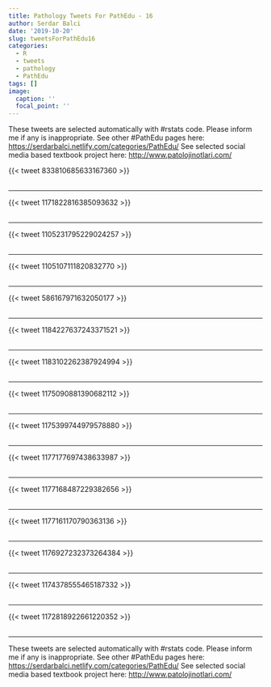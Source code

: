```yaml
---
title: Pathology Tweets For PathEdu - 16
author: Serdar Balci
date: '2019-10-20'
slug: tweetsForPathEdu16
categories:
  - R
  - tweets
  - pathology
  - PathEdu
tags: []
image:
  caption: ''
  focal_point: ''
---
```



These tweets are selected automatically with #rstats code. Please inform me if any is inappropriate.
See other #PathEdu pages here: https://serdarbalci.netlify.com/categories/PathEdu/ 
See selected social media based textbook project here: http://www.patolojinotlari.com/

{{< tweet 833810685633167360 >}}
<br>
<br>
<hr>
{{< tweet 1171822816385093632 >}}
<br>
<br>
<hr>
{{< tweet 1105231795229024257 >}}
<br>
<br>
<hr>
{{< tweet 1105107111820832770 >}}
<br>
<br>
<hr>
{{< tweet 586167971632050177 >}}
<br>
<br>
<hr>
{{< tweet 1184227637243371521 >}}
<br>
<br>
<hr>
{{< tweet 1183102262387924994 >}}
<br>
<br>
<hr>
{{< tweet 1175090881390682112 >}}
<br>
<br>
<hr>
{{< tweet 1175399744979578880 >}}
<br>
<br>
<hr>
{{< tweet 1177177697438633987 >}}
<br>
<br>
<hr>
{{< tweet 1177168487229382656 >}}
<br>
<br>
<hr>
{{< tweet 1177161170790363136 >}}
<br>
<br>
<hr>
{{< tweet 1176927232373264384 >}}
<br>
<br>
<hr>
{{< tweet 1174378555465187332 >}}
<br>
<br>
<hr>
{{< tweet 1172818922661220352 >}}
<br>
<br>
<hr>


These tweets are selected automatically with #rstats code. Please inform me if any is inappropriate.
See other #PathEdu pages here: https://serdarbalci.netlify.com/categories/PathEdu/ 
See selected social media based textbook project here: http://www.patolojinotlari.com/
